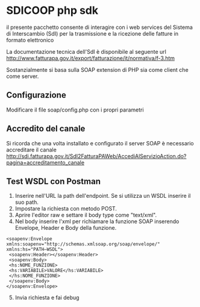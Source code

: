 # SDICOOP php sdk

il presente pacchetto consente di interagire con i web services del Sistema di Interscambio (SdI) per la trasmissione e la ricezione delle fatture in formato elettronico

La documentazione tecnica dell'SdI è disponibile al seguente url http://www.fatturapa.gov.it/export/fatturazione/it/normativa/f-3.htm

Sostanzialmente si basa sulla SOAP extension di PHP sia come client che come server.

## Configurazione

Modificare il file soap/config.php con i propri parametri

## Accredito del canale
Si ricorda che una volta installato e configurato il server SOAP è necessario accreditare il canale http://sdi.fatturapa.gov.it/SdI2FatturaPAWeb/AccediAlServizioAction.do?pagina=accreditamento_canale

## Test WSDL con Postman
1. Inserire nell'URL la path dell'endpoint. Se si utilizza un WSDL inserire il suo path.
2. Impostare la richiesta con metodo POST.
3. Aprire l'editor raw e settare il body type come "text/xml".
4. Nel body inserire l'xml per richiamare la funzione SOAP inserendo Envelope, Header e Body della funzione.
```
<soapenv:Envelope xmlns:soapenv="http://schemas.xmlsoap.org/soap/envelope/" xmlns:hs="PATH–WSDL">
 <soapenv:Header></soapenv:Header>
 <soapenv:Body>
 <hs:NOME_FUNZIONE>
 <hs:VARIABILE>VALORE</hs:VARIABILE>
 </hs:NOME_FUNZIONE>
 </soapenv:Body>
</soapenv:Envelope>
```
5. Invia richiesta e fai debug
